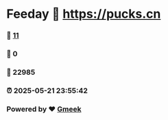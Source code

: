 # Feeday :link: https://pucks.cn 
### :page_facing_up: [11](https://pucks.cn/tag.html) 
### :speech_balloon: 0 
### :hibiscus: 22985 
### :alarm_clock: 2025-05-21 23:55:42 
### Powered by :heart: [Gmeek](https://github.com/Meekdai/Gmeek)
